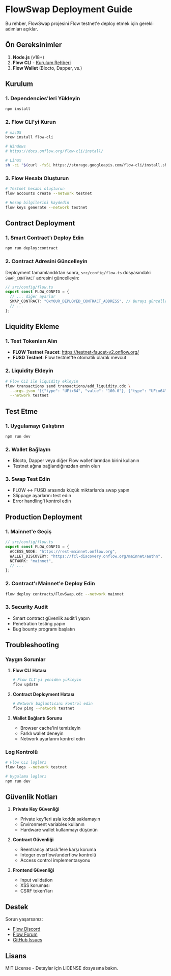 # FlowSwap Deployment Guide

Bu rehber, FlowSwap projesini Flow testnet'e deploy etmek için gerekli adımları açıklar.

## Ön Gereksinimler

1. **Node.js** (v18+)
2. **Flow CLI** - [Kurulum Rehberi](https://docs.onflow.org/flow-cli/install/)
3. **Flow Wallet** (Blocto, Dapper, vs.)

## Kurulum

### 1. Dependencies'leri Yükleyin
```bash
npm install
```

### 2. Flow CLI'yi Kurun
```bash
# macOS
brew install flow-cli

# Windows
# https://docs.onflow.org/flow-cli/install/

# Linux
sh -ci "$(curl -fsSL https://storage.googleapis.com/flow-cli/install.sh)"
```

### 3. Flow Hesabı Oluşturun
```bash
# Testnet hesabı oluşturun
flow accounts create --network testnet

# Hesap bilgilerini kaydedin
flow keys generate --network testnet
```

## Contract Deployment

### 1. Smart Contract'ı Deploy Edin
```bash
npm run deploy:contract
```

### 2. Contract Adresini Güncelleyin
Deployment tamamlandıktan sonra, `src/config/flow.ts` dosyasındaki `SWAP_CONTRACT` adresini güncelleyin:

```typescript
// src/config/flow.ts
export const FLOW_CONFIG = {
  // ... diğer ayarlar
  SWAP_CONTRACT: "0xYOUR_DEPLOYED_CONTRACT_ADDRESS", // Burayı güncelleyin
  // ...
};
```

## Liquidity Ekleme

### 1. Test Tokenları Alın
- **FLOW Testnet Faucet**: https://testnet-faucet-v2.onflow.org/
- **FUSD Testnet**: Flow testnet'te otomatik olarak mevcut

### 2. Liquidity Ekleyin
```bash
# Flow CLI ile liquidity ekleyin
flow transactions send transactions/add_liquidity.cdc \
  --args-json '[{"type": "UFix64", "value": "100.0"}, {"type": "UFix64", "value": "150.0"}]' \
  --network testnet
```

## Test Etme

### 1. Uygulamayı Çalıştırın
```bash
npm run dev
```

### 2. Wallet Bağlayın
- Blocto, Dapper veya diğer Flow wallet'larından birini kullanın
- Testnet ağına bağlandığınızdan emin olun

### 3. Swap Test Edin
- FLOW ↔ FUSD arasında küçük miktarlarda swap yapın
- Slippage ayarlarını test edin
- Error handling'i kontrol edin

## Production Deployment

### 1. Mainnet'e Geçiş
```typescript
// src/config/flow.ts
export const FLOW_CONFIG = {
  ACCESS_NODE: "https://rest-mainnet.onflow.org",
  WALLET_DISCOVERY: "https://fcl-discovery.onflow.org/mainnet/authn",
  NETWORK: "mainnet",
  // ...
};
```

### 2. Contract'ı Mainnet'e Deploy Edin
```bash
flow deploy contracts/FlowSwap.cdc --network mainnet
```

### 3. Security Audit
- Smart contract güvenlik audit'i yapın
- Penetration testing yapın
- Bug bounty programı başlatın

## Troubleshooting

### Yaygın Sorunlar

1. **Flow CLI Hatası**
   ```bash
   # Flow CLI'yi yeniden yükleyin
   flow update
   ```

2. **Contract Deployment Hatası**
   ```bash
   # Network bağlantısını kontrol edin
   flow ping --network testnet
   ```

3. **Wallet Bağlantı Sorunu**
   - Browser cache'ini temizleyin
   - Farklı wallet deneyin
   - Network ayarlarını kontrol edin

### Log Kontrolü
```bash
# Flow CLI logları
flow logs --network testnet

# Uygulama logları
npm run dev
```

## Güvenlik Notları

1. **Private Key Güvenliği**
   - Private key'leri asla kodda saklamayın
   - Environment variables kullanın
   - Hardware wallet kullanmayı düşünün

2. **Contract Güvenliği**
   - Reentrancy attack'lere karşı koruma
   - Integer overflow/underflow kontrolü
   - Access control implementasyonu

3. **Frontend Güvenliği**
   - Input validation
   - XSS koruması
   - CSRF token'ları

## Destek

Sorun yaşarsanız:
- [Flow Discord](https://discord.gg/flow)
- [Flow Forum](https://forum.onflow.org/)
- [GitHub Issues](https://github.com/your-repo/flowswap/issues)

## Lisans

MIT License - Detaylar için LICENSE dosyasına bakın. 